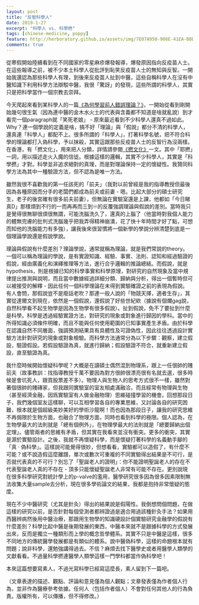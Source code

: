 ```yaml
---
layout: post
title: "反智科學人"
date: 2019-1-27
excerpt: "科學人 vs. 科學撚"
tags: [chinese-medicine, poppy]
feature: http://herboratory.github.io/assets/img/7E07A950-908E-41EA-B0B5-E5A6F97F93C5.jpeg
comments: true
---
```


從寒假開始陸續看到在不同國家的零星麻疹爆發報導，爆發原因指向反疫苗人士。在這些報導之前，被不少本土科學人從批評到恥笑反疫苗人士的無知與反智。一開始我還認為那些科學人有理，到後來反疫苗人扯到中醫，這些自稱科學人在沒有中醫知識下利用科學方法辯駁中醫，我很「驚訝」的發現，這些所謂的科學人，其實只是把科學當作一個宗教去崇拜。

今天爬起來看到某科學人的一篇[《為何學習前人錯誤理論？》](https://thestandnews.com/cosmos/為何學習前人錯誤理論/)，一開始從看到剛開始幾句很生氣（因為連中醫的金木水火土的代表與含義都不知道是啥就亂說）到才看完一個paragraph就「笑死老娘」 - 原來最近看到不少科學人還真不過如此。Why？連一個學說的定義是啥，搞不好「理論」與「假說」都分不清的科學人，還真連「科學人」都配不上。很多所謂的「科學人」，打著科學名號，把不符合科學的理論都打入偽科學，予以抹殺，其實這跟那些反疫苗人士的反智行為沒兩樣。在香港，有「撚文化」，用來把人分類，詳情請參閱[《撚文化》](http://www.passiontimes.hk/article/08-23-2013/4558)一文。其中「耶撚」一詞，用以描述走火入魔的信徒。根據這樣的邏輯，其實不少科學人，其實是「科學撚」才對。科學並非追求絕對的真理，而是對理論保持一定的懷疑性。我贊同科學方法為其中一種驗證方法，但不認為是唯一方法。

雖然我很不喜歡我的第一任該死的「前夫」（我對以前曾經是我的指導教授但最後因為各種原因而分手的老闆們都成為前夫或前妻 - 嗯。比起大部分的碩士研究生，老子的後宮確有很多前夫前妻），但無論在實驗室還是上課，他都如「今日睇真D」那樣煩到不行的一而再再而三到♾的反覆強調理論與假說的差別。當時我只是覺得很無聊很煩很無謂，可能洗腦洗久了，還真的上腦了（他當時對我個人能力的體無完膚的批判式洗腦幾乎把我弄得精神崩潰，花了快十年時間才好了點，可想而知他的洗腦能力有多強），讓我後來很習慣將一個新學的學說分辨清楚到底是一個理論學說還是假說學說。

理論與假說有什麼差別？理論學說，通常就稱為理論，就是我們常說的theory。一個可以稱為理論的學說，是有實證知識、經驗、事實、法則、認知和經過驗證的假說，經由廣義化和演繹推理等方法，進行合乎邏輯的推論總結。而假說，就是hypothesis，則是根據已知的科學事實和科學原理，對研究的自然現象及當中規律提出推測與說明，而且當中數據經過詳細分類、歸納與分析，得出一個暫時但可以被接受的解釋 - 因此任何一個科學理論在未得到實驗確證之前的表現為假說。有人會問，那假說豈不是廢話老吹？那連一般人說的「物競天擇，適者生存」，其實從達爾文到現在，依然是一個假說，還假說了好些世紀欸（據說有個爛gag說，自然科學看不起生物學是因為生物學有很多假說）。扯到假說，免不了要扯到什麼是科學。科學是透過經驗實證方法，對研究的現象或對象進行歸因的學科。當中的所得知識必須條件明確，而且不能與任何使用範圍的已知事實產生矛盾。由於科學在認識自然不同層面，強調預測結果具有具體性及可證偽性，因此往往透過設計實驗方法針對研究的現象或對象檢驗。而科學方法通常分為以下步驟：觀察，建立假設，驗證假設。若假設驗證為真，就進行歸納；假設驗證不符合，就重新建立假設，直至驗證為真。


我什麼時候開始懷疑科學呢？大概是在讀碩士偶然混到物理系，跟上一任很帥的賤前夫（故事教訓：找指導教授千萬不要因為對方很帥很漂亮很有名就去選，很多時候是會坑死人，跟買股票差不多）。物理人與生物人的思考方式很不一樣，雖然對著個很帥的賤磚家，但我跟同實驗室的室友相處滿融洽，而且經常有物理與生物（甚至經濟金融，因爲實驗室有人做金融物理）思維碰撞學習的機會。回想那段日子，我們幾個室友這樣聊，可以互相學習各自的專業思維，又討論各自的研究困難，根本就是個超級美妙美好的學術沙龍啊！而也因為那段日子，讓我的研究思維不再侷限於生物方面，也融合了物理方面，同時也看到科學的極限。個人認為，在生物學最大的法則就是「總有個例外」，在物理學最大的法則就是「總要歸納出個定理」。儘管兩者的思維有矛盾，但其實在我看來並沒有衝突。更多的衝突，其實是源於實驗設計。之後，我就不再懷疑科學，而是懷疑打著科學的名義動手腳的「真 · 偽科學」。這樣說可能覺得很妙，但想看看，實驗都可以造假了，有什麼不可能？或不說造假這麼離譜，單次或數次可重複的不同實驗得出結果是不可行，是否就代表真的不可行？別忘了「聖誕老人的證明」：你不能證明聖誕老人的存在不代表聖誕老人真的不存在 - 頂多只能懷疑聖誕老人非常有可能不存在。更別說現在很多科學研究對統計學上的p-valve的濫用，醫學研究很多因為很多因素限制無法收集大量sample去分析，現在很多學術論文的結果，我都是抱持非常懷疑的態度。

現在不少中醫研究（尤其是針灸）得出的結果說是假陽性。我倒想問個問題，在做這樣的研究以前，是否針對每個受測者都辨證過是適合用過該種針灸手法？如果用西醫辨病然後用中醫治療，那跟用生物學的知識硬設計個實驗研究金融學的假說有什麼差別？科學比起中醫是後期發展的東西，中醫本來就不是跟據科學的方式發展出來，反而是獨立一種類形而上學的概念哲學體系。其實不只是中醫是這樣，很多不同地方的傳統醫學發展都是有類似的體系。說中醫偽科學，這樣的命題根本就有問題；說非科學，還勉強講得過去。不信？麻煩去找下醫學史或者用醫學人類學的文獻看看。不過量科學撚連醫學人類學這樣一門學科都當作偽科學吧！

本來這篇想要寫素人，不過光寫科學已經寫這麼長，素人留到下一篇吧。

（文章表達的描述、觀點、評論和意見僅為個人觀點；文章發表僅為作者個人行為，並非作為醫療參考依據。任何人（包括作者個人）不會對任何其他人的行為負責。版權所有，可以傳播，但不得修改。）
